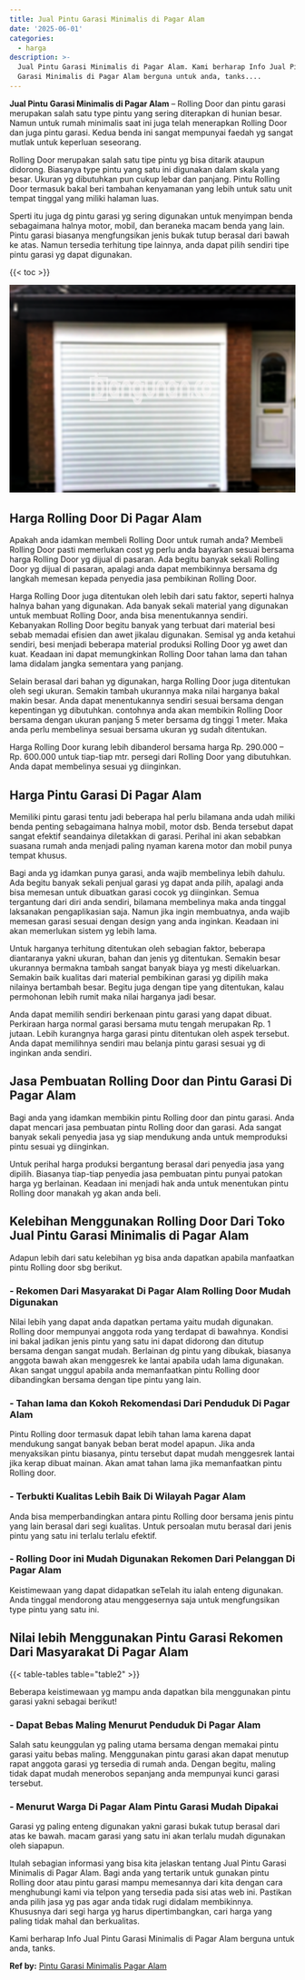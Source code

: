```yaml
---
title: Jual Pintu Garasi Minimalis di Pagar Alam
date: '2025-06-01'
categories:
  - harga
description: >-
  Jual Pintu Garasi Minimalis di Pagar Alam. Kami berharap Info Jual Pintu
  Garasi Minimalis di Pagar Alam berguna untuk anda, tanks....
---
```


**Jual Pintu Garasi Minimalis di Pagar Alam** – Rolling Door dan pintu garasi merupakan salah satu type pintu yang sering diterapkan di hunian besar. Namun untuk rumah minimalis saat ini juga telah menerapkan Rolling Door dan juga pintu garasi. Kedua benda ini sangat mempunyai faedah yg sangat mutlak untuk keperluan seseorang.

Rolling Door merupakan salah satu tipe pintu yg bisa ditarik ataupun didorong. Biasanya type pintu yang satu ini digunakan dalam skala yang besar. Ukuran yg dibutuhkan pun cukup lebar dan panjang. Pintu Rolling Door termasuk bakal beri tambahan kenyamanan yang lebih untuk satu unit tempat tinggal yang miliki halaman luas.

Sperti itu juga dg pintu garasi yg sering digunakan untuk menyimpan benda sebagaimana halnya motor, mobil, dan beraneka macam benda yang lain. Pintu garasi biasanya mengfungsikan jenis bukak tutup berasal dari bawah ke atas. Namun tersedia terhitung tipe lainnya, anda dapat pilih sendiri tipe pintu garasi yg dapat digunakan.

{{< toc >}}

![Jual Pintu Garasi Minimalis di Pagar Alam](/images/pintu-garasi-69.png)

## Harga Rolling Door Di Pagar Alam

Apakah anda idamkan membeli Rolling Door untuk rumah anda? Membeli Rolling Door pasti memerlukan cost yg perlu anda bayarkan sesuai bersama harga Rolling Door yg dijual di pasaran. Ada begitu banyak sekali Rolling Door yg dijual di pasaran, apalagi anda dapat membikinnya bersama dg langkah memesan kepada penyedia jasa pembikinan Rolling Door.

Harga Rolling Door juga ditentukan oleh lebih dari satu faktor, seperti halnya halnya bahan yang digunakan. Ada banyak sekali material yang digunakan untuk membuat Rolling Door, anda bisa menentukannya sendiri. Kebanyakan Rolling Door begitu banyak yang terbuat dari material besi sebab memadai efisien dan awet jikalau digunakan. Semisal yg anda ketahui sendiri, besi menjadi beberapa material produksi Rolling Door yg awet dan kuat. Keadaan ini dapat memungkinkan Rolling Door tahan lama dan tahan lama didalam jangka sementara yang panjang.

Selain berasal dari bahan yg digunakan, harga Rolling Door juga ditentukan oleh segi ukuran. Semakin tambah ukurannya maka nilai harganya bakal makin besar. Anda dapat menentukannya sendiri sesuai bersama dengan kepentingan yg dibutuhkan. contohnya anda akan membikin Rolling Door bersama dengan ukuran panjang 5 meter bersama dg tinggi 1 meter. Maka anda perlu membelinya sesuai bersama ukuran yg sudah ditentukan.

Harga Rolling Door kurang lebih dibanderol bersama harga Rp. 290.000 – Rp. 600.000 untuk tiap-tiap mtr. persegi dari Rolling Door yang dibutuhkan. Anda dapat membelinya sesuai yg diinginkan.

## Harga Pintu Garasi Di Pagar Alam

Memiliki pintu garasi tentu jadi beberapa hal perlu bilamana anda udah miliki benda penting sebagaimana halnya mobil, motor dsb. Benda tersebut dapat sangat efektif seandainya diletakkan di garasi. Perihal ini akan sebabkan suasana rumah anda menjadi paling nyaman karena motor dan mobil punya tempat khusus.

Bagi anda yg idamkan punya garasi, anda wajib membelinya lebih dahulu. Ada begitu banyak sekali penjual garasi yg dapat anda pilih, apalagi anda bisa memesan untuk dibuatkan garasi cocok yg diinginkan. Semua tergantung dari diri anda sendiri, bilamana membelinya maka anda tinggal laksanakan pengaplikasian saja. Namun jika ingin membuatnya, anda wajib memesan garasi sesuai dengan design yang anda inginkan. Keadaan ini akan memerlukan sistem yg lebih lama.

Untuk harganya terhitung ditentukan oleh sebagian faktor, beberapa diantaranya yakni ukuran, bahan dan jenis yg ditentukan. Semakin besar ukurannya bermakna tambah sangat banyak biaya yg mesti dikeluarkan. Semakin baik kualitas dari material pembikinan garasi yg dipilih maka nilainya bertambah besar. Begitu juga dengan tipe yang ditentukan, kalau permohonan lebih rumit maka nilai harganya jadi besar.

Anda dapat memilih sendiri berkenaan pintu garasi yang dapat dibuat. Perkiraan harga normal garasi bersama mutu tengah merupakan Rp. 1 jutaan. Lebih kurangnya harga garasi pintu ditentukan oleh aspek tersebut. Anda dapat memilihnya sendiri mau belanja pintu garasi sesuai yg di inginkan anda sendiri.

## Jasa Pembuatan Rolling Door dan Pintu Garasi Di Pagar Alam

Bagi anda yang idamkan membikin pintu Rolling door dan pintu garasi. Anda dapat mencari jasa pembuatan pintu Rolling door dan garasi. Ada sangat banyak sekali penyedia jasa yg siap mendukung anda untuk memproduksi pintu sesuai yg diinginkan.

Untuk perihal harga produksi bergantung berasal dari penyedia jasa yang dipilih. Biasanya tiap-tiap penyedia jasa pembuatan pintu punyai patokan harga yg berlainan. Keadaan ini menjadi hak anda untuk menentukan pintu Rolling door manakah yg akan anda beli.

## Kelebihan Menggunakan Rolling Door Dari Toko Jual Pintu Garasi Minimalis di Pagar Alam

Adapun lebih dari satu kelebihan yg bisa anda dapatkan apabila manfaatkan pintu Rolling door sbg berikut.

### \- Rekomen Dari Masyarakat Di Pagar Alam Rolling Door Mudah Digunakan

Nilai lebih yang dapat anda dapatkan pertama yaitu mudah digunakan. Rolling door mempunyai anggota roda yang terdapat di bawahnya. Kondisi ini bakal jadikan jenis pintu yang satu ini dapat didorong dan ditutup bersama dengan sangat mudah. Berlainan dg pintu yang dibukak, biasanya anggota bawah akan menggesrek ke lantai apabila udah lama digunakan. Akan sangat unggul apabila anda memanfaatkan pintu Rolling door dibandingkan bersama dengan tipe pintu yang lain.

### \- Tahan lama dan Kokoh Rekomendasi Dari Penduduk Di Pagar Alam

Pintu Rolling door termasuk dapat lebih tahan lama karena dapat mendukung sangat banyak beban berat model apapun. Jika anda menyaksikan pintu biasanya, pintu tersebut dapat mudah menggesrek lantai jika kerap dibuat mainan. Akan amat tahan lama jika memanfaatkan pintu Rolling door.

### \- Terbukti Kualitas Lebih Baik Di Wilayah Pagar Alam

Anda bisa memperbandingkan antara pintu Rolling door bersama jenis pintu yang lain berasal dari segi kualitas. Untuk persoalan mutu berasal dari jenis pintu yang satu ini terlalu terlalu efektif.

### \- Rolling Door ini Mudah Digunakan Rekomen Dari Pelanggan Di Pagar Alam

Keistimewaan yang dapat didapatkan seTelah itu ialah enteng digunakan. Anda tinggal mendorong atau menggesernya saja untuk mengfungsikan type pintu yang satu ini.

## Nilai lebih Menggunakan Pintu Garasi Rekomen Dari Masyarakat Di Pagar Alam

{{< table-tables table="table2" >}}

Beberapa keistimewaan yg mampu anda dapatkan bila menggunakan pintu garasi yakni sebagai berikut!

### \- Dapat Bebas Maling Menurut Penduduk Di Pagar Alam

Salah satu keunggulan yg paling utama bersama dengan memakai pintu garasi yaitu bebas maling. Menggunakan pintu garasi akan dapat menutup rapat anggota garasi yg tersedia di rumah anda. Dengan begitu, maling tidak dapat mudah menerobos sepanjang anda mempunyai kunci garasi tersebut.

### \- Menurut Warga Di Pagar Alam Pintu Garasi Mudah Dipakai

Garasi yg paling enteng digunakan yakni garasi bukak tutup berasal dari atas ke bawah. macam garasi yang satu ini akan terlalu mudah digunakan oleh siapapun.

Itulah sebagian informasi yang bisa kita jelaskan tentang Jual Pintu Garasi Minimalis di Pagar Alam. Bagi anda yang tertarik untuk gunakan pintu Rolling door atau pintu garasi mampu memesannya dari kita dengan cara menghubungi kami via telpon yang tersedia pada sisi atas web ini. Pastikan anda pilih jasa yg pas agar anda tidak rugi didalam membikinnya. Khususnya dari segi harga yg harus dipertimbangkan, cari harga yang paling tidak mahal dan berkualitas.

Kami berharap Info Jual Pintu Garasi Minimalis di Pagar Alam berguna untuk anda, tanks.

**Ref by:** [Pintu Garasi Minimalis Pagar Alam](https://id.wikipedia.org/wiki/Pintu)
